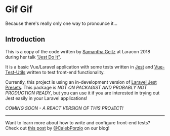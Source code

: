 # Gif Gif

Because there's really only one way to pronounce it...

## Introduction

This is a copy of the code written by [Samantha Geitz](https://twitter.com/samanthageitz) at Laracon 2018 during her talk ["Jest Do It"](https://www.youtube.com/watch?v=AxlqFgY0BGY).

It is a basic Vue/Laravel application with some tests written in [Jest](https://jestjs.io/) and [Vue-Test-Utils](https://vue-test-utils.vuejs.org/) written to test front-end functionality.

Currently, this project is using an in-development version of [Laravel Jest Presets](https://github.com/tightenco/laravel-preset-jest/). This package is *NOT ON PACKAGIST AND PROBABLY NOT PRODUCTION READY*, but you can use it if you are interested in trying out Jest easily in your Laravel applications! 

*COMING SOON - A REACT VERSION OF THIS PROJECT!*

---

Want to learn more about how to write and configure front-end tests? Check out [this post](https://tighten.co/blog/its-time-to-start-testing-your-vue-components-getting-started-with-jest) by [@CalebPorzio](https://twitter.com/calebporzio) on our blog!
